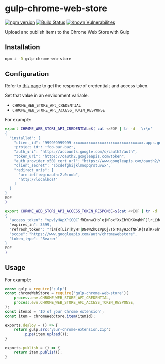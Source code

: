 # gulp-chrome-web-store

[![npm version](https://badge.fury.io/js/gulp-chrome-web-store.svg)](https://badge.fury.io/js/gulp-chrome-web-store) [![Build Status](https://travis-ci.com/naokikimura/gulp-chrome-web-store.svg?branch=master)](https://travis-ci.com/naokikimura/gulp-chrome-web-store) [![Known Vulnerabilities](https://snyk.io/test/github/naokikimura/gulp-chrome-web-store/badge.svg?targetFile=package.json)](https://snyk.io/test/github/naokikimura/gulp-chrome-web-store?targetFile=package.json)

Upload and publish items to the Chrome Web Store with Gulp

## Installation

```sh
npm i -D gulp-chrome-web-store
```

## Configuration

Refer to [this page](https://developer.chrome.com/webstore/using_webstore_api) to get the response of credentials and access token.

Set that value in an environment variable.
- `CHROME_WEB_STORE_API_CREDENTIAL`
- `CHROME_WEB_STORE_API_ACCESS_TOKEN_RESPONSE`

For example:
```sh
export CHROME_WEB_STORE_API_CREDENTIAL=$( cat <<EOF | tr -d ' \r\n'
{
  "installed": {
    "client_id": "999999999999-xxxxxxxxxxxxxxxxxxxxxxxxxxxxxxxx.apps.googleusercontent.com",
    "project_id": "foo-bar-baz",
    "auth_uri": "https://accounts.google.com/o/oauth2/auth",
    "token_uri": "https://oauth2.googleapis.com/token",
    "auth_provider_x509_cert_url": "https://www.googleapis.com/oauth2/v1/certs",
    "client_secret": "abcdefghijklmnopqrstuvwx",
    "redirect_uris": [
      "urn:ietf:wg:oauth:2.0:oob",
      "http://localhost"
    ]
  }
}
EOF
)

export CHROME_WEB_STORE_API_ACCESS_TOKEN_RESPONSE=$(cat <<EOF | tr -d ' \r\n'
{
  "access_token": "vpvEyHWpX^{CQC`fREmnwCHb`ejN`ox^XxEbYDKXmghM`]lrL{ddTrxdgtgLEvAeX\oP]NkRgjFcvNE_enJZI`BNcvZScQOA\BAA|NSzB_Xg_ie_yXLrQ[sII_]r|jW{nzZULNP",
  "expires_in": 3599,
  "refresh_token": "riM{R[Lir|hyHT|DNeWZhQzVpOjvTbTMayHZdfNFlR{TB]KFSh^DyjNZySyj|aWYajb]dNCIRTZXmKKuB`bbUyoLRGkPWao|pibdNSk",
  "scope": "https://www.googleapis.com/auth/chromewebstore",
  "token_type": "Bearer"
}
EOF
)
```
## Usage

For example:

```js
const gulp = require('gulp')
const chromeWebStore = require('gulp-chrome-web-store')(
    process.env.CHROME_WEB_STORE_API_CREDENTIAL,
    process.evn.CHROME_WEB_STORE_API_ACCESS_TOKEN_RESPONSE,
);
const itemId = 'ID of your Chrome extension';
const item = chromeWebStore.item(itemId);

exports.deploy = () => {
    return gulp.src('your-chrome-extension.zip')
        .pipe(item.upload());
}

exports.publish = () => {
    return item.publish();
}
```
